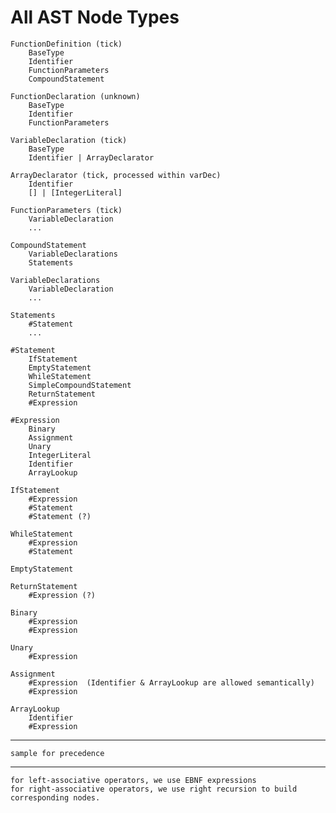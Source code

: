 All AST Node Types
==================

    FunctionDefinition (tick)
        BaseType
        Identifier
        FunctionParameters
        CompoundStatement

    FunctionDeclaration (unknown)
        BaseType
        Identifier
        FunctionParameters

    VariableDeclaration (tick)
        BaseType
        Identifier | ArrayDeclarator

    ArrayDeclarator (tick, processed within varDec)
        Identifier
        [] | [IntegerLiteral]

    FunctionParameters (tick)
        VariableDeclaration
        ...

    CompoundStatement
        VariableDeclarations
        Statements

    VariableDeclarations
        VariableDeclaration
        ...

    Statements
        #Statement
        ...

    #Statement
        IfStatement
        EmptyStatement
        WhileStatement
        SimpleCompoundStatement
        ReturnStatement
        #Expression

    #Expression
        Binary
        Assignment
        Unary
        IntegerLiteral
        Identifier
        ArrayLookup

    IfStatement
        #Expression
        #Statement
        #Statement (?)

    WhileStatement
        #Expression
        #Statement

    EmptyStatement

    ReturnStatement
        #Expression (?)

    Binary
        #Expression
        #Expression

    Unary
        #Expression

    Assignment
        #Expression  (Identifier & ArrayLookup are allowed semantically)
        #Expression

    ArrayLookup
        Identifier
        #Expression


--------
    sample for precedence

----------
    for left-associative operators, we use EBNF expressions
    for right-associative operators, we use right recursion to build corresponding nodes.



